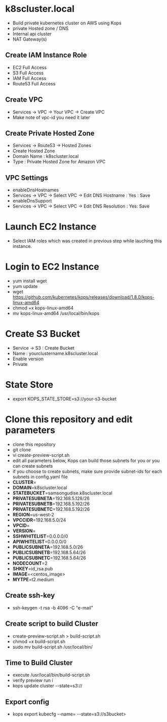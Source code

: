 # k8scluster.local
* Build private kubernetes cluster on AWS using Kops
* private Hosted zone / DNS
* Internal api cluster 
* NAT Gateway(s)

## Create  IAM Instance  Role
* EC2 Full Access
* S3 Full Access
* IAM  Full Access 
* Route53 Full Access

##  Create VPC
* Services -> VPC ->  Your VPC -> Create VPC
*  Make note of vpc-id  you need it later

## Create Private Hosted Zone
* Services ->  Route53 -> Hosted Zones
* Create Hosted Zone 
*	 Domain Name : k8scluster.local
*	Type : Private Hosted Zone for Amazon VPC
##  VPC Settings 
* enableDnsHostnames
*	 Services -> VPC -> Select VPC -> Edit DNS Hostname : Yes : Save
* enableDnsSupport
*	 Services -> VPC -> Select VPC -> Edit DNS Resolution : Yes: Save
#  Launch EC2 Instance 
*  Select IAM roles which was created in previous step while lauching this instance. 
#  Login to EC2 Instance 
* yum install wget 
* yum update 
* wget https://github.com/kubernetes/kops/releases/download/1.8.0/kops-linux-amd64
* chmod +x kops-linux-amd64
* mv kops-linux-amd64 /usr/local/bin/kops
# Create S3 Bucket 
* Service -> S3 : Create Bucket 
*  Name : yourclustername.k8scluster.local 
*  Enable version 
*  Private 
# State Store 
* export KOPS_STATE_STORE=s3://your-s3-bucket
# Clone this repository and edit parameters 
* clone this repository
* git clone
* vi create-preview-script.sh 
*  edit  all parameters below,  Kops can build those subnets for you or you can create subnets 
*  if you choose to create subnets, make sure provide subnet-ids for each  subnets in config.yaml file 
* __CLUSTER__=
* __DOMAIN__=k8scluster.local
* __STATEBUCKET__=samsongudise.k8scluster.local
* __PRIVATESUBNETA__=192.168.5.128/26
* __PRIVATESUBNETB__=192.168.5.192/26
* __PRIVATESUBNETC__=192.168.5.192/26
* __REGION__=us-west-2
* __VPCCIDR__=192.168.5.0/24
* __VPCID__=
* __VERSION__=
* __SSHWHITELIST__=0.0.0.0/0
* __APIWHITELIST__=0.0.0.0/0
* __PUBLICSUBNETA__=192.168.5.0/26
* __PUBLICSUBNETB__=192.168.5.64/26
* __PUBLICSUBNETC__=192.168.5.64/26
* __NODECOUNT__=2
*  __SHKEY__=id_rsa.pub
* __IMAGE__=<centos_image>
* __MYTPE__=t2.medium
## Create ssh-key
* ssh-keygen -t rsa -b 4096 -C "e-mail"
## Create script to build Cluster
*  create-preview-script.sh >  build-script.sh
*  chmod +x build-script.sh
*  sudo mv build-script.sh /usr/local/bin/
## Time to Build Cluster 
* execute  /usr/local/bin/build-script.sh
* verify preview run i
* kops update cluster <clustername> --state=s3://<s3bucket>
## Export config 
* kops export kubecfg --name=<cluster> --state=s3://s3bucket> 
